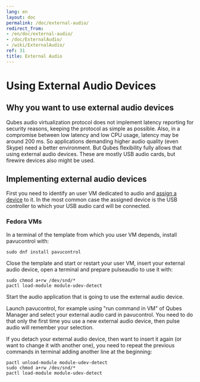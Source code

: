 ```yaml
---
lang: en
layout: doc
permalink: /doc/external-audio/
redirect_from:
- /en/doc/external-audio/
- /doc/ExternalAudio/
- /wiki/ExternalAudio/
ref: 31
title: External Audio
---
```


Using External Audio Devices
============================

Why you want to use external audio devices
------------------------------------------

Qubes audio virtualization protocol does not implement latency reporting for security reasons, keeping the protocol as simple as possible.
Also, in a compromise between low latency and low CPU usage, latency may be around 200 ms.
So applications demanding higher audio quality (even Skype) need a better environment.
But Qubes flexibility fully allows that using external audio devices. 
These are mostly USB audio cards, but firewire devices also might be used.

Implementing external audio devices
-----------------------------------

First you need to identify an user VM dedicated to audio and [assign a device](/doc/AssigningDevices) to it.
In the most common case the assigned device is the USB controller to which your USB audio card will be connected.

### Fedora VMs

In a terminal of the template from which you user VM depends, install pavucontrol with:

~~~
sudo dnf install pavucontrol
~~~

Close the template and start or restart your user VM, insert your external audio device, open a terminal and prepare pulseaudio to use it with:

~~~
sudo chmod a+rw /dev/snd/*
pactl load-module module-udev-detect
~~~

Start the audio application that is going to use the external audio device.

Launch pavucontrol, for example using "run command in VM" of Qubes Manager and select your external audio card in pavucontrol.
You need to do that only the first time you use a new external audio device, then pulse audio will remember your selection.

If you detach your external audio device, then want to insert it again (or want to change it with another one), you need to repeat the previous commands in terminal adding another line at the beginning:

~~~
pactl unload-module module-udev-detect
sudo chmod a+rw /dev/snd/*
pactl load-module module-udev-detect
~~~
